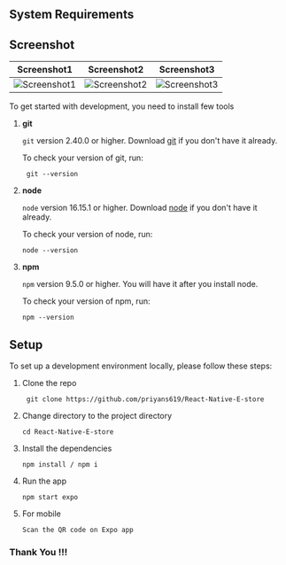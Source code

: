 ## System Requirements

## Screenshot
| Screenshot1 | Screenshot2 | Screenshot3 |
|--------------|--------------|--------------|
| ![Screenshot1](https://github.com/priyans619/React-Native-E-store/assets/46921513/72bae541-4243-4089-aa8e-e21a53478a30) | ![Screenshot2](https://github.com/priyans619/React-Native-E-store/assets/46921513/fec4a480-b0e1-46e0-9607-4652a124f904) | ![Screenshot3](https://github.com/priyans619/React-Native-E-store/assets/46921513/734a3228-efb9-46d9-9370-431d2b281a0e) |

To get started with development, you need to install few tools

1. **git** 
   
   `git` version 2.40.0 or higher. Download [git](https://git-scm.com/downloads) if you don't have it already.

   To check your version of git, run:

   ```shell
    git --version
   ```
2. **node** 

   `node` version 16.15.1 or higher. Download [node](https://nodejs.org/en/download/) if you don't have it already.

    To check your version of node, run:

    ```shell
    node --version
    ```
3. **npm**
  
    `npm` version 9.5.0 or higher. You will have it after you install node.

    To check your version of npm, run:

     ```shell
     npm --version
     ```
## Setup
To set up a development environment locally, please follow these steps:

1. Clone the repo

   ```shell
    git clone https://github.com/priyans619/React-Native-E-store
   ```

2. Change directory to the project directory

    ```shell
    cd React-Native-E-store
    ```

3. Install the dependencies
   
     ```shell
     npm install / npm i
      ```
4. Run the app
   
    ```shell
    npm start expo
    ```
5. For mobile

     ```shell
    Scan the QR code on Expo app
    ```

### Thank You !!!
